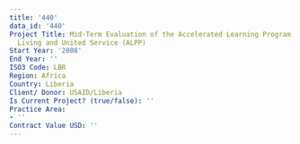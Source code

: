 ```yaml
---
title: '440'
data_id: '440'
Project Title: Mid-Term Evaluation of the Accelerated Learning Program for Positive
  Living and United Service (ALPP)
Start Year: '2008'
End Year: ''
ISO3 Code: LBR
Region: Africa
Country: Liberia
Client/ Donor: USAID/Liberia
Is Current Project? (true/false): ''
Practice Area:
- ''
Contract Value USD: ''
---
```


